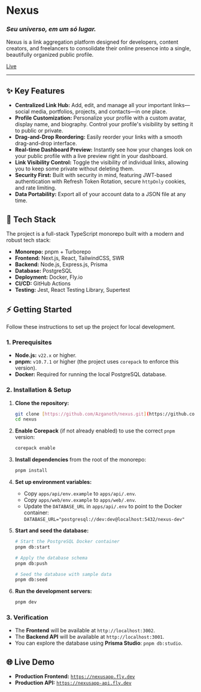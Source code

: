 # Nexus

### _Seu universo, em um só lugar._

Nexus is a link aggregation platform designed for developers, content creators, and freelancers to consolidate their online presence into a single, beautifully organized public profile.

[Live](https://nexusapp.fly.dev)

---

## ✨ Key Features

- **Centralized Link Hub:** Add, edit, and manage all your important links—social media, portfolios, projects, and contacts—in one place.
- **Profile Customization:** Personalize your profile with a custom avatar, display name, and biography. Control your profile's visibility by setting it to public or private.
- **Drag-and-Drop Reordering:** Easily reorder your links with a smooth drag-and-drop interface.
- **Real-time Dashboard Preview:** Instantly see how your changes look on your public profile with a live preview right in your dashboard.
- **Link Visibility Control:** Toggle the visibility of individual links, allowing you to keep some private without deleting them.
- **Security First:** Built with security in mind, featuring JWT-based authentication with Refresh Token Rotation, secure `httpOnly` cookies, and rate limiting.
- **Data Portability:** Export all of your account data to a JSON file at any time.

## 🚀 Tech Stack

The project is a full-stack TypeScript monorepo built with a modern and robust tech stack:

- **Monorepo:** pnpm + Turborepo
- **Frontend:** Next.js, React, TailwindCSS, SWR
- **Backend:** Node.js, Express.js, Prisma
- **Database:** PostgreSQL
- **Deployment:** Docker, Fly.io
- **CI/CD:** GitHub Actions
- **Testing:** Jest, React Testing Library, Supertest

## ⚡ Getting Started

Follow these instructions to set up the project for local development.

### 1. Prerequisites

- **Node.js:** `v22.x` or higher.
- **pnpm:** `v10.7.1` or higher (the project uses `corepack` to enforce this version).
- **Docker:** Required for running the local PostgreSQL database.

### 2. Installation & Setup

1.  **Clone the repository:**

    ```sh
    git clone [https://github.com/Azganoth/nexus.git](https://github.com/Azganoth/nexus.git)
    cd nexus
    ```

2.  **Enable Corepack** (if not already enabled) to use the correct `pnpm` version:

    ```sh
    corepack enable
    ```

3.  **Install dependencies** from the root of the monorepo:

    ```sh
    pnpm install
    ```

4.  **Set up environment variables:**

    - Copy `apps/api/env.example` to `apps/api/.env`.
    - Copy `apps/web/env.example` to `apps/web/.env`.
    - Update the `DATABASE_URL` in `apps/api/.env` to point to the Docker container:
      `DATABASE_URL="postgresql://dev:dev@localhost:5432/nexus-dev"`

5.  **Start and seed the database:**

    ```sh
    # Start the PostgreSQL Docker container
    pnpm db:start

    # Apply the database schema
    pnpm db:push

    # Seed the database with sample data
    pnpm db:seed
    ```

6.  **Run the development servers:**
    ```sh
    pnpm dev
    ```

### 3. Verification

- The **Frontend** will be available at `http://localhost:3002`.
- The **Backend API** will be available at `http://localhost:3001`.
- You can explore the database using **Prisma Studio**: `pnpm db:studio`.

## 🌐 Live Demo

- **Production Frontend:** [`https://nexusapp.fly.dev`](https://nexusapp.fly.dev)
- **Production API:** [`https://nexusapp-api.fly.dev`](https://nexusapp-api.fly.dev)
